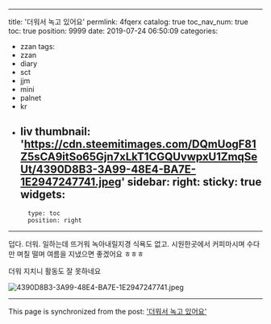 
---
title: '더워서 녹고 있어요'
permlink: 4fqerx
catalog: true
toc_nav_num: true
toc: true
position: 9999
date: 2019-07-24 06:50:09
categories:
- zzan
tags:
- zzan
- diary
- sct
- jjm
- mini
- palnet
- kr
- liv
thumbnail: 'https://cdn.steemitimages.com/DQmUogF81Z5sCA9itSo65Gjn7xLkT1CGQUvwpxU1ZmqSeUt/4390D8B3-3A99-48E4-BA7E-1E2947247741.jpeg'
sidebar:
    right:
        sticky: true
widgets:
    -
        type: toc
        position: right
---


덥다. 더워. 
일하는데 뜨거워 녹아내릴지경
식욕도 없고.
시원한곳에서
커피마시며 
수다만 며칠 떨며
여름을 지냈으면 
좋겠어요 ㅎㅎㅎ

더워 지치니 활동도 잘 못하네요 

![4390D8B3-3A99-48E4-BA7E-1E2947247741.jpeg](https://cdn.steemitimages.com/DQmUogF81Z5sCA9itSo65Gjn7xLkT1CGQUvwpxU1ZmqSeUt/4390D8B3-3A99-48E4-BA7E-1E2947247741.jpeg)

- - -

This page is synchronized from the post: ['더워서 녹고 있어요'](https://steemit.com/@kingbit/4fqerx)
